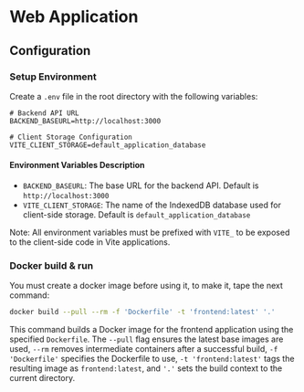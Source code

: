 # Web Application

## Configuration

### Setup Environment

Create a `.env` file in the root directory with the following variables:

```env
# Backend API URL
BACKEND_BASEURL=http://localhost:3000

# Client Storage Configuration
VITE_CLIENT_STORAGE=default_application_database
```

#### Environment Variables Description

- `BACKEND_BASEURL`: The base URL for the backend API. Default is `http://localhost:3000`
- `VITE_CLIENT_STORAGE`: The name of the IndexedDB database used for client-side storage. Default is `default_application_database`

Note: All environment variables must be prefixed with `VITE_` to be exposed to the client-side code in Vite applications.

### Docker build & run

You must create a docker image before using it, to make it, tape the next command:

```bash
docker build --pull --rm -f 'Dockerfile' -t 'frontend:latest' '.'
```

This command builds a Docker image for the frontend application using the specified `Dockerfile`. The `--pull` flag ensures the latest base images are used, `--rm` removes intermediate containers after a successful build, `-f 'Dockerfile'` specifies the Dockerfile to use, `-t 'frontend:latest'` tags the resulting image as `frontend:latest`, and `'.'` sets the build context to the current directory.
